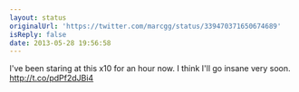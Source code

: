 ```yaml
---
layout: status
originalUrl: 'https://twitter.com/marcgg/status/339470371650674689'
isReply: false
date: 2013-05-28 19:56:58
---
```


I've been staring at this x10 for an hour now. I think I'll go insane very soon.  http://t.co/pdPf2dJBi4
